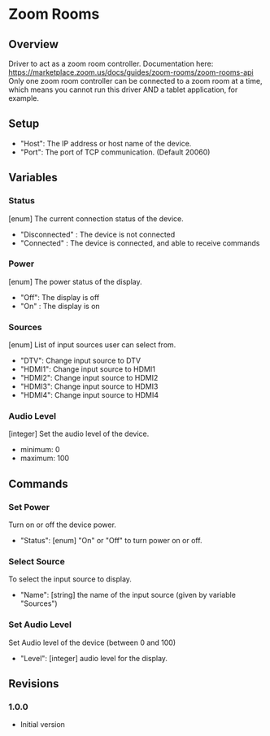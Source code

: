 # Zoom Rooms

## Overview
Driver to act as a zoom room controller. Documentation here: https://marketplace.zoom.us/docs/guides/zoom-rooms/zoom-rooms-api
Only one zoom room controller can be connected to a zoom room at a time, which means you cannot run this driver AND a tablet application, for example.


## Setup
- "Host": The IP address or host name of the device.
- "Port": The port of TCP communication. (Default 20060)


## Variables

### Status
[enum] The current connection status of the device.
- "Disconnected" : The device is not connected
- "Connected" : The device is connected, and able to receive commands

### Power
[enum] The power status of the display.
- "Off": The display is off
- "On" : The display is on

### Sources
[enum] List of input sources user can select from.
- "DTV": Change input source to DTV
- "HDMI1": Change input source to HDMI1
- "HDMI2": Change input source to HDMI2
- "HDMI3": Change input source to HDMI3
- "HDMI4": Change input source to HDMI4

### Audio Level
[integer] Set the audio level of the device.
- minimum: 0
- maximum: 100


## Commands

### Set Power
Turn on or off the device power.
- "Status": [enum] "On" or "Off" to turn power on or off.

### Select Source
To select the input source to display.
- "Name": [string] the name of the input source (given by variable "Sources")

### Set Audio Level
Set Audio level of the device (between 0 and 100)
- "Level": [integer] audio level for the display.


## Revisions

### 1.0.0
- Initial version

